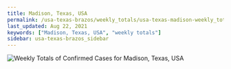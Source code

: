```yaml
---
title: Madison, Texas, USA
permalink: /usa-texas-brazos/weekly_totals/usa-texas-madison-weekly_totals.html
last_updated: Aug 22, 2021
keywords: ["Madison, Texas, USA", "weekly totals"]
sidebar: usa-texas-brazos_sidebar
---
```


![Weekly Totals of Confirmed Cases for Madison, Texas, USA](/covid_tracker/images/graphs/usa-texas-madison-weekly_totals_graph.png)
